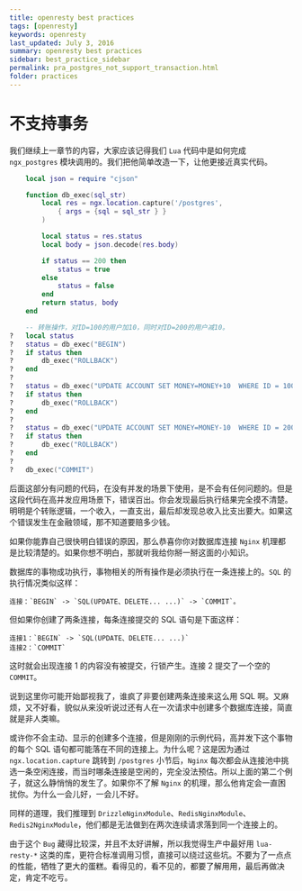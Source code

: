 ```yaml
---
title: openresty best practices
tags: [openresty]
keywords: openresty
last_updated: July 3, 2016
summary: openresty best practices
sidebar: best_practice_sidebar
permalink: pra_postgres_not_support_transaction.html
folder: practices
---
```

# 不支持事务

我们继续上一章节的内容，大家应该记得我们 `Lua` 代码中是如何完成 `ngx_postgres` 模块调用的。我们把他简单改造一下，让他更接近真实代码。

```lua
	local json = require "cjson"

	function db_exec(sql_str)
	    local res = ngx.location.capture('/postgres',
	        { args = {sql = sql_str } }
	    )

	    local status = res.status
	    local body = json.decode(res.body)

	    if status == 200 then
	        status = true
	    else
	        status = false
	    end
	    return status, body
	end

	-- 转账操作，对ID=100的用户加10，同时对ID=200的用户减10。
?	local status
?	status = db_exec("BEGIN")
?	if status then
?		db_exec("ROLLBACK")
?	end
?
?	status = db_exec("UPDATE ACCOUNT SET MONEY=MONEY+10  WHERE ID = 100")
?	if status then
?		db_exec("ROLLBACK")
?	end
?
?	status = db_exec("UPDATE ACCOUNT SET MONEY=MONEY-10  WHERE ID = 200")
?	if status then
?		db_exec("ROLLBACK")
?	end
?
?	db_exec("COMMIT")
```

后面这部分有问题的代码，在没有并发的场景下使用，是不会有任何问题的。但是这段代码在高并发应用场景下，错误百出。你会发现最后执行结果完全摸不清楚。明明是个转账逻辑，一个收入，一直支出，最后却发现总收入比支出要大。如果这个错误发生在金融领域，那不知道要赔多少钱。

如果你能靠自己很快明白错误的原因，那么恭喜你你对数据库连接 `Nginx` 机理都是比较清楚的。如果你想不明白，那就听我给你掰一掰这面的小知识。

数据库的事物成功执行，事物相关的所有操作是必须执行在一条连接上的。`SQL` 的执行情况类似这样：

```
连接：`BEGIN` -> `SQL(UPDATE、DELETE... ...)` -> `COMMIT`。
```

但如果你创建了两条连接，每条连接提交的 SQL 语句是下面这样：

```
连接1：`BEGIN` -> `SQL(UPDATE、DELETE... ...)`
连接2：`COMMIT`
```

这时就会出现连接 1 的内容没有被提交，行锁产生。连接 2 提交了一个空的 `COMMIT`。

说到这里你可能开始鄙视我了，谁疯了非要创建两条连接来这么用 SQL 啊。又麻烦，又不好看，貌似从来没听说过还有人在一次请求中创建多个数据库连接，简直就是非人类嘛。

或许你不会主动、显示的创建多个连接，但是刚刚的示例代码，高并发下这个事物的每个 SQL 语句都可能落在不同的连接上。为什么呢？这是因为通过 `ngx.location.capture` 跳转到 `/postgres` 小节后，`Nginx` 每次都会从连接池中挑选一条空闲连接，而当时哪条连接是空闲的，完全没法预估。所以上面的第二个例子，就这么静悄悄的发生了。如果你不了解 `Nginx` 的机理，那么他肯定会一直困扰你。为什么一会儿好，一会儿不好。

同样的道理，我们推理到 `DrizzleNginxModule`、`RedisNginxModule`、`Redis2NginxModule`，他们都是无法做到在两次连续请求落到同一个连接上的。

由于这个 `Bug` 藏得比较深，并且不太好讲解，所以我觉得生产中最好用 `lua-resty-*` 这类的库，更符合标准调用习惯，直接可以绕过这些坑。不要为了一点点的性能，牺牲了更大的蛋糕。看得见的，看不见的，都要了解用用，最后再做决定，肯定不吃亏。
